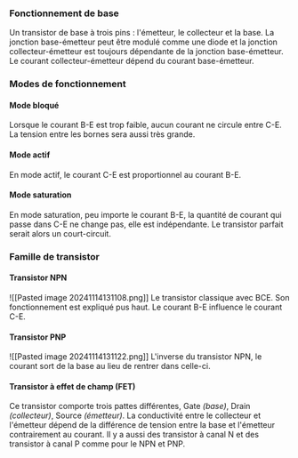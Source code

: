 ### Fonctionnement de base
Un transistor de base à trois pins : l'émetteur, le collecteur et la base. La jonction base-émetteur peut être modulé comme une diode et la jonction collecteur-émetteur est toujours dépendante de la jonction base-émetteur. Le courant collecteur-émetteur dépend du courant base-émetteur.
### Modes de fonctionnement
#### Mode bloqué
Lorsque le courant B-E est trop faible, aucun courant ne circule entre C-E. La tension entre les bornes sera aussi très grande.
#### Mode actif
En mode actif, le courant C-E est proportionnel au courant B-E. 
#### Mode saturation
En mode saturation, peu importe le courant B-E, la quantité de courant qui passe dans C-E ne change pas, elle est indépendante. Le transistor parfait serait alors un court-circuit.
### Famille de transistor
#### Transistor NPN
![[Pasted image 20241114131108.png]]
Le transistor classique avec BCE. Son fonctionnement est expliqué pus haut. Le courant B-E influence le courant C-E.
#### Transistor PNP
![[Pasted image 20241114131122.png]]
L'inverse du transistor NPN, le courant sort de la base au lieu de rentrer dans celle-ci.
#### Transistor à effet de champ (FET)
Ce transistor comporte trois pattes différentes, Gate *(base)*, Drain *(collecteur)*, Source *(émetteur)*. La conductivité entre le collecteur et l'émetteur dépend de la différence de tension entre la base et l'émetteur contrairement au courant. Il y a aussi des transistor à canal N et des transistor à canal P comme pour le NPN et PNP.